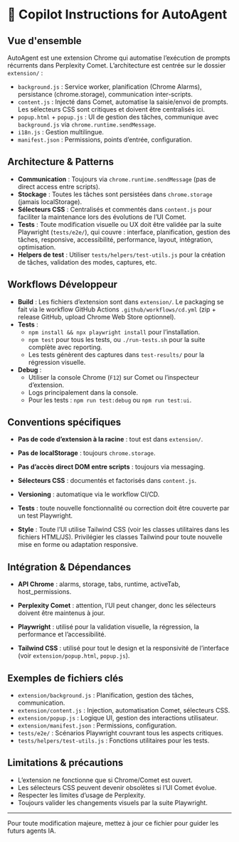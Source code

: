 
# 🤖 Copilot Instructions for AutoAgent

## Vue d'ensemble

AutoAgent est une extension Chrome qui automatise l’exécution de prompts récurrents dans Perplexity Comet.
L’architecture est centrée sur le dossier `extension/` :
- `background.js` : Service worker, planification (Chrome Alarms), persistance (chrome.storage), communication inter-scripts.
- `content.js` : Injecté dans Comet, automatise la saisie/envoi de prompts. Les sélecteurs CSS sont critiques et doivent être centralisés ici.
- `popup.html` + `popup.js` : UI de gestion des tâches, communique avec `background.js` via `chrome.runtime.sendMessage`.
- `i18n.js` : Gestion multilingue.
- `manifest.json` : Permissions, points d’entrée, configuration.

## Architecture & Patterns

- **Communication** : Toujours via `chrome.runtime.sendMessage` (pas de direct access entre scripts).
- **Stockage** : Toutes les tâches sont persistées dans `chrome.storage` (jamais localStorage).
- **Sélecteurs CSS** : Centralisés et commentés dans `content.js` pour faciliter la maintenance lors des évolutions de l’UI Comet.
- **Tests** : Toute modification visuelle ou UX doit être validée par la suite Playwright (`tests/e2e/`), qui couvre : interface, planification, gestion des tâches, responsive, accessibilité, performance, layout, intégration, optimisation.
- **Helpers de test** : Utiliser `tests/helpers/test-utils.js` pour la création de tâches, validation des modes, captures, etc.

## Workflows Développeur

- **Build** : Les fichiers d’extension sont dans `extension/`. Le packaging se fait via le workflow GitHub Actions `.github/workflows/cd.yml` (zip + release GitHub, upload Chrome Web Store optionnel).
- **Tests** :
  - `npm install && npx playwright install` pour l’installation.
  - `npm test` pour tous les tests, ou `./run-tests.sh` pour la suite complète avec reporting.
  - Les tests génèrent des captures dans `test-results/` pour la régression visuelle.
- **Debug** :
  - Utiliser la console Chrome (`F12`) sur Comet ou l’inspecteur d’extension.
  - Logs principalement dans la console.
  - Pour les tests : `npm run test:debug` ou `npm run test:ui`.

## Conventions spécifiques

- **Pas de code d’extension à la racine** : tout est dans `extension/`.
- **Pas de localStorage** : toujours `chrome.storage`.
- **Pas d’accès direct DOM entre scripts** : toujours via messaging.
- **Sélecteurs CSS** : documentés et factorisés dans `content.js`.
- **Versioning** : automatique via le workflow CI/CD.
- **Tests** : toute nouvelle fonctionnalité ou correction doit être couverte par un test Playwright.

- **Style** : Toute l’UI utilise Tailwind CSS (voir les classes utilitaires dans les fichiers HTML/JS). Privilégier les classes Tailwind pour toute nouvelle mise en forme ou adaptation responsive.

## Intégration & Dépendances

- **API Chrome** : alarms, storage, tabs, runtime, activeTab, host_permissions.
- **Perplexity Comet** : attention, l’UI peut changer, donc les sélecteurs doivent être maintenus à jour.
- **Playwright** : utilisé pour la validation visuelle, la régression, la performance et l’accessibilité.

- **Tailwind CSS** : utilisé pour tout le design et la responsivité de l’interface (voir `extension/popup.html`, `popup.js`).

## Exemples de fichiers clés

- `extension/background.js` : Planification, gestion des tâches, communication.
- `extension/content.js` : Injection, automatisation Comet, sélecteurs CSS.
- `extension/popup.js` : Logique UI, gestion des interactions utilisateur.
- `extension/manifest.json` : Permissions, configuration.
- `tests/e2e/` : Scénarios Playwright couvrant tous les aspects critiques.
- `tests/helpers/test-utils.js` : Fonctions utilitaires pour les tests.

## Limitations & précautions

- L’extension ne fonctionne que si Chrome/Comet est ouvert.
- Les sélecteurs CSS peuvent devenir obsolètes si l’UI Comet évolue.
- Respecter les limites d’usage de Perplexity.
- Toujours valider les changements visuels par la suite Playwright.

---

Pour toute modification majeure, mettez à jour ce fichier pour guider les futurs agents IA.

